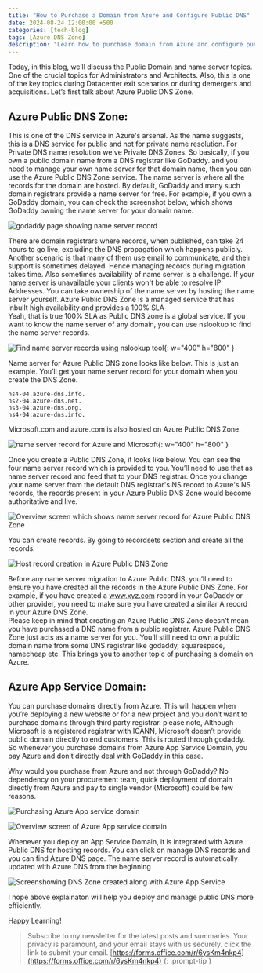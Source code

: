 ```yaml
---
title: "How to Purchase a Domain from Azure and Configure Public DNS"
date: 2024-08-24 12:00:00 +500
categories: [tech-blog]
tags: [Azure DNS Zone]
description: "Learn how to purchase domain from Azure and configure public DNS name server, explore Azure Public DNS Zone and App Service Domains service"
---
```


Today, in this blog, we’ll discuss the Public Domain and name server topics. One of the crucial topics for Administrators and Architects. Also, this is one of the key topics during Datacenter exit scenarios or during demergers and acquisitions.
Let’s first talk about Azure Public DNS Zone.

## Azure Public DNS Zone:

This is one of the DNS service in Azure's arsenal. As the name suggests, this is a DNS service for public and not for private name resolution. For Private DNS name resolution we've Private DNS Zones. So basically, if you own a public domain name from a DNS registrar like GoDaddy. and you need to manage your own name server for that domain name, then you can use the Azure Public DNS Zone service. The name server is where all the records for the domain are hosted.
By default, GoDaddy and many such domain registrars provide a name server for free.
For example, if you own a GoDaddy domain, you can check the screenshot below, which shows GoDaddy owning the name server for your domain name.

![godaddy page showing name server record](https://raw.githubusercontent.com/qureshiaquib/qureshiaquib.github.io/main/assets/24082024/godaddynameserver.jpg)

There are domain registrars where records, when published, can take 24 hours to go live, excluding the DNS propagation which happens publicly. Another scenario is that many of them use email to communicate, and their support is sometimes delayed. Hence managing records during migration takes time. Also sometimes availability of name server is a challenge. If your name server is unavailable your clients won't be able to resolve IP Addresses.
You can take ownership of the name server by hosting the name server yourself. Azure Public DNS Zone is a managed service that has inbuilt high availability and provides a 100% SLA \
Yeah, that is true 100% SLA as Public DNS zone is a global service.
If you want to know the name server of any domain, you can use nslookup to find the name server records.

![Find name server records using nslookup tool](https://raw.githubusercontent.com/qureshiaquib/qureshiaquib.github.io/main/assets/24082024/nameserver.jpg){: w="400" h="800" }

Name server for Azure Public DNS zone looks like below. This is just an example. You’ll get your name server record for your domain when you create the DNS Zone.

```shell
ns4-04.azure-dns.info.
ns2-04.azure-dns.net.
ns3-04.azure-dns.org.
ns4-04.azure-dns.info.
```

Microsoft.com and azure.com is also hosted on Azure Public DNS Zone.

![name server record for Azure and Microsoft](https://raw.githubusercontent.com/qureshiaquib/qureshiaquib.github.io/main/assets/24082024/nameserver-azure-microsoft.jpg){: w="400" h="800" }


Once you create a Public DNS Zone, it looks like below. You can see the four name server record which is provided to you. You’ll need to use that as name server record and feed that to your DNS registrar. Once you change your name server from the default DNS registrar's NS record to Azure's NS records, the records present in your Azure Public DNS Zone would become authoritative and live.

![Overview screen which shows name server record for Azure Public DNS Zone](https://raw.githubusercontent.com/qureshiaquib/qureshiaquib.github.io/main/assets/24082024/azure-public-dns-zone.jpg)

You can create records.
By going to recordsets section and create all the records.

![Host record creation in Azure Public DNS Zone](https://raw.githubusercontent.com/qureshiaquib/qureshiaquib.github.io/main/assets/24082024/record-creation-in-azure-dns.jpg)


Before any name server migration to Azure Public DNS, you’ll need to ensure you have created all the records in the Azure Public DNS Zone. For example, if you have created a www.xyz.com record in your GoDaddy or other provider, you need to make sure you have created a similar A record in your Azure DNS Zone.\
Please keep in mind that creating an Azure Public DNS Zone doesn’t mean you have purchased a DNS name from a public registrar. Azure Public DNS Zone just acts as a name server for you. You’ll still need to own a public domain name from some DNS registrar like godaddy, squarespace, namecheap etc.
This brings you to another topic of purchasing a domain on Azure.

## Azure App Service Domain:

You can purchase domains directly from Azure. This will happen when you’re deploying a new website or for a new project and you don’t want to purchase domains through third party registrar.
please note, Although Microsoft is a registered registrar with ICANN, Microsoft doesn’t provide public domain directly to end customers. This is routed through godaddy.
So whenever you purchase domains from Azure App Service Domain, you pay Azure and don’t directly deal with GoDaddy in this case.

Why would you purchase from Azure and not through GoDaddy? 
No dependency on your procurement team, quick deployment of domain directly from Azure and pay to single vendor (Microsoft) could be few reasons.

![Purchasing Azure App service domain](https://raw.githubusercontent.com/qureshiaquib/qureshiaquib.github.io/main/assets/24082024/appservicedomain-purchase.jpg)

![Overview screen of Azure App service domain](https://raw.githubusercontent.com/qureshiaquib/qureshiaquib.github.io/main/assets/24082024/app-service-domain.jpg)

Whenever you deploy an App Service Domain, it is integrated with Azure Public DNS for hosting records. 
You can click on manage DNS records and you can find Azure DNS page.
The name server record is automatically updated with Azure DNS from the beginning

![Screenshowing DNS Zone created along with Azure App Service](https://raw.githubusercontent.com/qureshiaquib/qureshiaquib.github.io/main/assets/24082024/app-service-domain-dns.jpg)


I hope above explainaton will help you deploy and manage public DNS more efficiently.

Happy Learning!

>Subscribe to my newsletter for the latest posts and summaries. Your privacy is paramount, and your email stays with us securely.
click the link to submit your email.
[https://forms.office.com/r/6ysKm4nkp4](https://forms.office.com/r/6ysKm4nkp4)
{: .prompt-tip }